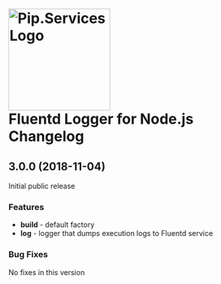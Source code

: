 # <img src="https://uploads-ssl.webflow.com/5ea5d3315186cf5ec60c3ee4/5edf1c94ce4c859f2b188094_logo.svg" alt="Pip.Services Logo" width="200"> <br/> Fluentd Logger for Node.js Changelog

## <a name="3.0.0"></a> 3.0.0 (2018-11-04) 

Initial public release

### Features
* **build** - default factory
* **log** - logger that dumps execution logs to Fluentd service

### Bug Fixes
No fixes in this version

